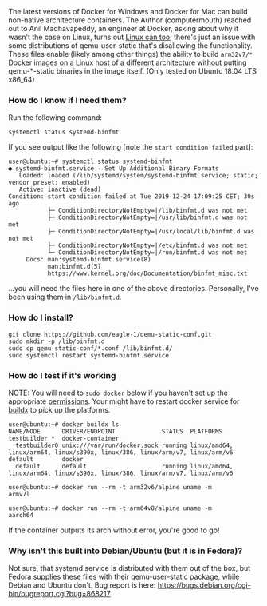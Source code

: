 The latest versions of Docker for Windows and Docker for Mac can build non-native architecture containers. The Author (computermouth) reached out to Anil Madhavapeddy, an engineer at Docker, asking about why it wasn't the case on Linux, turns out [Linux can too](https://twitter.com/avsm/status/885028269397090306), there's just an issue with some distributions of qemu-user-static that's disallowing the functionality. These files enable (likely among other things) the ability to build `arm32v7/*` Docker images on a Linux host of a different architecture without putting qemu-*-static binaries in the image itself. (Only tested on Ubuntu 18.04 LTS x86_64)

### How do I know if I need them?

Run the following command:

`systemctl status systemd-binfmt`

If you see output like the following [note the `start condition failed` part]:

```
user@ubuntu:~# systemctl status systemd-binfmt
● systemd-binfmt.service - Set Up Additional Binary Formats
   Loaded: loaded (/lib/systemd/system/systemd-binfmt.service; static; vendor preset: enabled)
   Active: inactive (dead)
Condition: start condition failed at Tue 2019-12-24 17:09:25 CET; 30s ago
           ├─ ConditionDirectoryNotEmpty=|/lib/binfmt.d was not met
           ├─ ConditionDirectoryNotEmpty=|/usr/lib/binfmt.d was not met
           ├─ ConditionDirectoryNotEmpty=|/usr/local/lib/binfmt.d was not met
           ├─ ConditionDirectoryNotEmpty=|/etc/binfmt.d was not met
           └─ ConditionDirectoryNotEmpty=|/run/binfmt.d was not met
     Docs: man:systemd-binfmt.service(8)
           man:binfmt.d(5)
           https://www.kernel.org/doc/Documentation/binfmt_misc.txt

```

...you will need the files here in one of the above directories. Personally, I've been using them in `/lib/binfmt.d`.

### How do I install?

```
git clone https://github.com/eagle-1/qemu-static-conf.git
sudo mkdir -p /lib/binfmt.d
sudo cp qemu-static-conf/*.conf /lib/binfmt.d/
sudo systemctl restart systemd-binfmt.service
```

### How do I test if it's working

NOTE: You will need to `sudo docker` below if you haven't set up the appropriate [permissions](https://docs.docker.com/engine/installation/linux/linux-postinstall/). Your might have to restart docker service for [buildx](https://docs.docker.com/buildx/working-with-buildx/) to pick up the platforms.

```
user@ubuntu:~# docker buildx ls
NAME/NODE      DRIVER/ENDPOINT             STATUS  PLATFORMS
testbuilder *  docker-container
  testbuilder0 unix:///var/run/docker.sock running linux/amd64, linux/arm64, linux/s390x, linux/386, linux/arm/v7, linux/arm/v6
default        docker
  default      default                     running linux/amd64, linux/arm64, linux/s390x, linux/386, linux/arm/v7, linux/arm/v6

user@ubuntu:~# docker run --rm -t arm32v6/alpine uname -m
armv7l

user@ubuntu:~# docker run --rm -t arm64v8/alpine uname -m
aarch64
```

If the container outputs its arch without error, you're good to go!

### Why isn't this built into Debian/Ubuntu (but it is in Fedora)?

Not sure, that systemd service is distributed with them out of the box, but Fedora supplies these files with their qemu-user-static package, while Debian and Ubuntu don't. Bug report is here: https://bugs.debian.org/cgi-bin/bugreport.cgi?bug=868217

